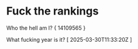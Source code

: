 # Fuck the rankings

Who the hell am I?
{ 14109565 }

What fucking year is it?
[ 2025-03-30T11:33:20Z ]
